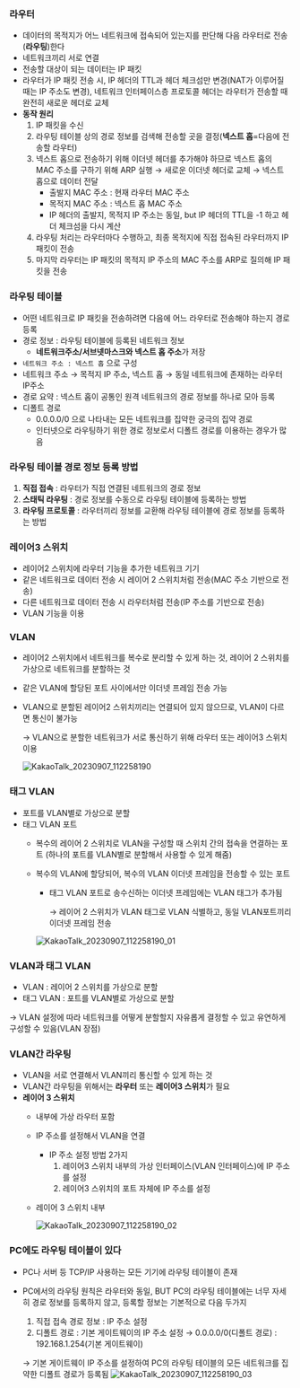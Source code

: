 
### 라우터

- 데이터의 목적지가 어느 네트워크에 접속되어 있는지를 판단해 다음 라우터로 전송(**라우팅**)한다
- 네트워크끼리 서로 연결
- 전송할 대상이 되는 데이터는 IP 패킷
- 라우터가 IP 패킷 전송 시, IP 헤더의 TTL과 헤더 체크섬만 변경(NAT가 이루어질 때는 IP 주소도 변경), 네트워크 인터페이스층 프로토콜 헤더는 라우터가 전송할 때 완전히 새로운 헤더로 교체
- **동작 원리**
    1. IP 패킷을 수신
    2. 라우팅 테이블 상의 경로 정보를 검색해 전송할 곳을 결정(**넥스트 홉**=다음에 전송할 라우터)
    3. 넥스트 홉으로 전송하기 위해 이더넷 헤더를 추가해야 하므로 넥스트 홉의 MAC 주소를 구하기 위해 ARP 실행 → 새로운 이더넷 헤더로 교체 → 넥스트 홉으로 데이터 전달
        - 출발지 MAC 주소 : 현재 라우터 MAC 주소
        - 목적지 MAC 주소 : 넥스트 홉 MAC 주소
        - IP 헤더의 출발지, 목적지 IP 주소는 동일, but IP 헤더의 TTL을 -1 하고 헤더 체크섬을 다시 계산
    4. 라우팅 처리는 라우터마다 수행하고, 최종 목적지에 직접 접속된 라우터까지 IP 패킷이 전송
    5. 마지막 라우터는 IP 패킷의 목적지 IP 주소의 MAC 주소를 ARP로 질의해 IP 패킷을 전송 
    

### **라우팅 테이블**

- 어떤 네트워크로 IP 패킷을 전송하려면 다음에 어느 라우터로 전송해야 하는지 경로 등록
- 경로 정보 : 라우팅 테이블에 등록된 네트워크 정보
    - **네트워크주소/서브넷마스크와 넥스트 홉 주소**가 저장
- `네트워크 주소 : 넥스트 홉` 으로 구성
- 네트워크 주소 → 목적지 IP 주소, 넥스트 홉 → 동일 네트워크에 존재하는 라우터 IP주소
- 경로 요약 : 넥스트 홉이 공통인 원격 네트워크의 경로 정보를 하나로 모아 등록
- 디폴트 경로
    - 0.0.0.0/0 으로 나타내는 모든 네트워크를 집약한 궁극의 집약 경로
    - 인터넷으로 라우팅하기 위한 경로 정보로서 디폴트 경로를 이용하는 경우가 많음

### 라우팅 테이블 경로 정보 등록 방법

1. **직접 접속** : 라우터가 직접 연결된 네트워크의 경로 정보
2. **스태틱 라우팅** : 경로 정보를 수동으로 라우팅 테이블에 등록하는 방법
3. **라우팅 프로토콜** : 라우터끼리 정보를 교환해 라우팅 테이블에 경로 정보를 등록하는 방법 

### 레이어3 스위치

- 레이어2 스위치에 라우터 기능을 추가한 네트워크 기기
- 같은 네트워크로 데이터 전송 시 레이어 2 스위치처럼 전송(MAC 주소 기반으로 전송)
- 다른 네트워크로 데이터 전송 시 라우터처럼 전송(IP 주소를 기반으로 전송)
- VLAN 기능을 이용

### VLAN

- 레이어2 스위치에서 네트워크를 복수로 분리할 수 있게 하는 것, 레이어 2 스위치를 가상으로 네트워크를 분할하는 것
- 같은 VLAN에 할당된 포트 사이에서만 이더넷 프레임 전송 가능
- VLAN으로 분할된 레이어2 스위치끼리는 연결되어 있지 않으므로, VLAN이 다르면 통신이 불가능
    
    → VLAN으로 분할한 네트워크가 서로 통신하기 위해 라우터 또는 레이어3 스위치 이용
    
    ![KakaoTalk_20230907_112258190](https://github.com/HoChangSUNG/mentoring/assets/76422685/263d9eb0-7e2e-4ea6-a697-539971f192f4)


### 태그 VLAN

- 포트를 VLAN별로 가상으로 분할
- 태그 VLAN 포트
    - 복수의 레이어 2 스위치로 VLAN을 구성할 때 스위치 간의 접속을 연결하는 포트 (하나의 포트를 VLAN별로 분할해서 사용할 수 있게 해줌)
    - 복수의 VLAN에 할당되어, 복수의 VLAN 이더넷 프레임을 전송할 수 있는 포트
        - 태그 VLAN 포트로 송수신하는 이더넷 프레임에는 VLAN 태그가 추가됨
            
            → 레이어 2 스위치가 VLAN 태그로 VLAN 식별하고, 동일 VLAN포트끼리 이더넷 프레임 전송
            
        
        ![KakaoTalk_20230907_112258190_01](https://github.com/HoChangSUNG/mentoring/assets/76422685/1e67c052-055e-4eec-8f03-4158b640c92a)

    

### VLAN과 태그 VLAN

- VLAN : 레이어 2 스위치를 가상으로 분할
- 태그 VLAN : 포트를 VLAN별로 가상으로 분할

→ VLAN 설정에 따라 네트워크를 어떻게 분할할지 자유롭게 결정할 수 있고 유연하게 구성할 수 있음(VLAN 장점)

### VLAN간 라우팅

- VLAN을 서로 연결해서 VLAN끼리 통신할 수 있게 하는 것
- VLAN간 라우팅을 위해서는 **라우터** 또는 **레이어3 스위치**가 필요
- **레이어 3 스위치**
    - 내부에 가상 라우터 포함
    - IP 주소를 설정해서 VLAN을 연결
        - IP 주소 설정 방법 2가지
            1. 레이어3 스위치 내부의 가상 인터페이스(VLAN 인터페이스)에 IP 주소를 설정
            2. 레이어3 스위치의 포트 자체에 IP 주소를 설정
    - 레이어 3 스위치 내부
        
        ![KakaoTalk_20230907_112258190_02](https://github.com/HoChangSUNG/mentoring/assets/76422685/b0529f38-0771-45fe-8352-0598c2ae36e9)

    

### PC에도 라우팅 테이블이 있다

- PC나 서버 등 TCP/IP 사용하는 모든 기기에 라우팅 테이블이 존재
- PC에서의 라우팅 원칙은 라우터와 동일, BUT PC의 라우팅 테이블에는 너무 자세히 경로 정보를 등록하지 않고, 등록할 정보는 기본적으로 다음 두가지
    1. 직접 접속 경로 정보 : IP 주소 설정
    2. 디폴트 경로 : 기본 게이트웨이의 IP 주소 설정 → 0.0.0.0/0(디폴트 경로) : 192.168.1.254(기본 게이트웨이)
    
    → 기본 게이트웨이 IP 주소를 설정하여 PC의 라우팅 테이블의 모든 네트워크를 집약한 디폴트 경로가 등록됨
  ![KakaoTalk_20230907_112258190_03](https://github.com/HoChangSUNG/mentoring/assets/76422685/17369a92-cc00-4634-a525-18664f45c9c0)
